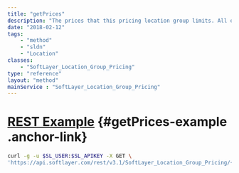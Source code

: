 ```yaml
---
title: "getPrices"
description: "The prices that this pricing location group limits. All of these prices will only be available in the locations defined by this pricing location group."
date: "2018-02-12"
tags:
    - "method"
    - "sldn"
    - "Location"
classes:
    - "SoftLayer_Location_Group_Pricing"
type: "reference"
layout: "method"
mainService : "SoftLayer_Location_Group_Pricing"
---
```


# [REST Example](#getPrices-example) <a href="/article/rest/"><i class="fas fa-question"></i></a> {#getPrices-example .anchor-link} 
```bash
curl -g -u $SL_USER:$SL_APIKEY -X GET \
'https://api.softlayer.com/rest/v3.1/SoftLayer_Location_Group_Pricing/{SoftLayer_Location_Group_PricingID}/getPrices'
```
